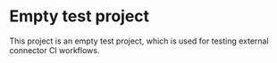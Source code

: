 # Empty test project

This project is an empty test project, which is used for testing external connector CI workflows. 